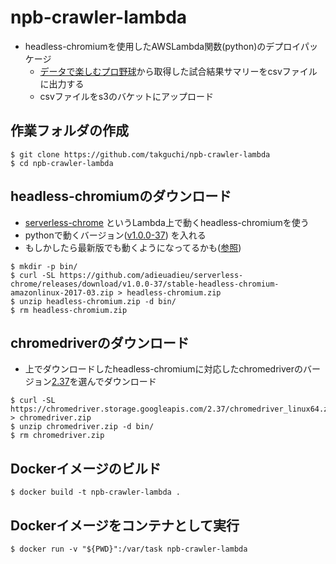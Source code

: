 # npb-crawler-lambda
* headless-chromiumを使用したAWSLambda関数(python)のデプロイパッケージ
  * [データで楽しむプロ野球](http://baseballdata.jp/"データで楽しむプロ野球")から取得した試合結果サマリーをcsvファイルに出力する  
  * csvファイルをs3のバケットにアップロード

## 作業フォルダの作成
```
$ git clone https://github.com/takguchi/npb-crawler-lambda
$ cd npb-crawler-lambda
```

## headless-chromiumのダウンロード
* [serverless-chrome](https://github.com/adieuadieu/serverless-chrome/releases"serverless-chrome") というLambda上で動くheadless-chromiumを使う
* pythonで動くバージョン([v1.0.0-37](https://github.com/adieuadieu/serverless-chrome/releases/tag/v1.0.0-37"v1.0.0-37")) を入れる
* もしかしたら最新版でも動くようになってるかも([参照](https://github.com/adieuadieu/serverless-chrome/issues/133"参照"))
```
$ mkdir -p bin/
$ curl -SL https://github.com/adieuadieu/serverless-chrome/releases/download/v1.0.0-37/stable-headless-chromium-amazonlinux-2017-03.zip > headless-chromium.zip
$ unzip headless-chromium.zip -d bin/
$ rm headless-chromium.zip
```

## chromedriverのダウンロード
* 上でダウンロードしたheadless-chromiumに対応したchromedriverのバージョン[2.37](https://chromedriver.storage.googleapis.com/index.html?path=2.37/"chromedriver")を選んでダウンロード
```
$ curl -SL https://chromedriver.storage.googleapis.com/2.37/chromedriver_linux64.zip > chromedriver.zip
$ unzip chromedriver.zip -d bin/
$ rm chromedriver.zip
```

## Dockerイメージのビルド
```
$ docker build -t npb-crawler-lambda .
```

## Dockerイメージをコンテナとして実行
```
$ docker run -v "${PWD}":/var/task npb-crawler-lambda
```
